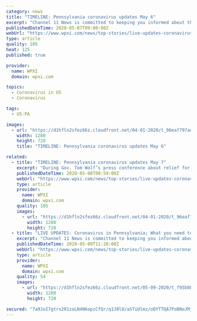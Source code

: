```yaml
---
category: news
title: "TIMELINE: Pennsylvania coronavirus updates May 6"
excerpt: "Channel 11 News is committed to keeping you informed about the coronavirus, the impact on our community and your lives. Below you’ll find all of today’s updates, including the latest numbers and information from local and state officials."
publishedDateTime: 2020-05-07T09:00:00Z
webUrl: "https://www.wpxi.com/news/top-stories/live-updates-coronavirus-pennsylvania-what-you-need-know-wednesday/W6C5SQYXAVBKREVLJDLXQN5VTY/"
type: article
quality: 105
heat: 125
published: true

provider:
  name: WPXI
  domain: wpxi.com

topics:
  - Coronavirus in US
  - Coronavirus

tags:
  - US-PA

images:
  - url: "https://d1hfln2sfez66z.cloudfront.net/04-01-2020/t_96eaf797ad874d2bb16470ccf163c8c7_name_451D86B54B454A58B5F2731A29F7E7EB.jpg"
    width: 1280
    height: 720
    title: "TIMELINE: Pennsylvania coronavirus updates May 6"

related:
  - title: "TIMELINE: Pennsylvania coronavirus updates May 7"
    excerpt: "During Gov. Tom Wolf’s press conference about relief for renters and homeowners, he said he’s making an announcement tomorrow about more openings in Pennsylvania."
    publishedDateTime: 2020-05-08T08:59:00Z
    webUrl: "https://www.wpxi.com/news/top-stories/live-updates-coronavirus-pennsylvania-what-you-need-know-wednesday/W6C5SQYXAVBKREVLJDLXQN5VTY/"
    type: article
    provider:
      name: WPXI
      domain: wpxi.com
    quality: 105
    images:
      - url: "https://d1hfln2sfez66z.cloudfront.net/04-01-2020/t_96eaf797ad874d2bb16470ccf163c8c7_name_451D86B54B454A58B5F2731A29F7E7EB.jpg"
        width: 1280
        height: 720
  - title: "LIVE UPDATES: Coronavirus in Pennsylvania; What you need to know Saturday"
    excerpt: "Channel 11 News is committed to keeping you informed about the coronavirus, the impact on our community and your lives. Below you’ll find all of today’s updates, including the latest numbers and information from local and state officials."
    publishedDateTime: 2020-05-09T11:28:00Z
    webUrl: "https://www.wpxi.com/news/top-stories/live-updates-coronavirus-pennsylvania-what-you-need-know-saturday/BM46FOZ66BGSPGJLR7VB2PRYIE/"
    type: article
    provider:
      name: WPXI
      domain: wpxi.com
    quality: 54
    images:
      - url: "https://d1hfln2sfez66z.cloudfront.net/05-09-2020/t_f95b08aca8fd45ffa9d1f45770f9d050_name_D8EC20363E944D76B41D32C6F85A665C.jpg"
        width: 1280
        height: 720

secured: "7a9JoI7gtrx201zoLN4N6opzCfQr/q1J0lO/a5TiUlmz/oDYTTQA7PoBNoJMju5XGd1lH+/5fvmSGZzGL5kbLp35GBWYgKktmHXyomOlyrz7RjurkOTZYIHdBfmF4JqnlsYEY5xWzgxadDCQCGYhC2Fo5RENStLFosJ8e7jcmc63HyedFMT4MDw1JpThafD06lBIuCCtwNHLRz1JppWKUIoWgtYQq+9PUtJ+R5m4ok5kIohQlk8epeiJySJqmKNZZGddOXKSS9owTse+Lb8+f+pZ88FqrBjVENlQ8KHlJqy+M9/bCxg+2QfDOgoBKzLRojA2V0En2c2n2Ckz2RKlBCAE7Figpd7ETiESUrCVekO6cWj8qRFJsZMF+3lxCOkDgXII+see5Wjfg9VjBfK/vi5DpxH3EVpAUCdArQSrF1auOxGMYrhKFDd0zqugmDl0LfUuaGP07UiBbBjhvM5CQ8dEBVfsRYvALAtV+S1rOhA=;B2HceSVrJ1K6LNequqFR1A=="
---
```


